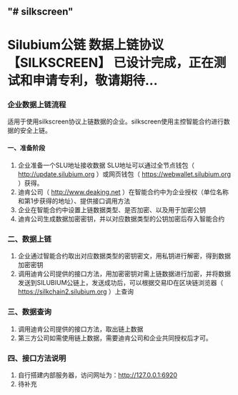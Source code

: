 ## "# silkscreen"

# Silubium公链 数据上链协议【SILKSCREEN】 已设计完成，正在测试和申请专利，敬请期待...


### 企业数据上链流程
适用于使用silkscreen协议上链数据的企业。silkscreen使用主控智能合约进行数据的安全上链。

#### 一、准备阶段
1. 企业准备一个SLU地址接收数据
SLU地址可以通过全节点钱包（ http://update.silubium.org ）或网页钱包（ https://webwallet.silubium.org ）获得。
2. 迪肯公司（ http://www.deaking.net ）在智能合约中为企业授权（单位名称和第1步获得的地址）、提供接口调用方法
3. 企业在智能合约中设置上链数据类型、是否加密、以及用于加密公钥
4. 迪肯公司生成数据加密密钥，并以对应数据类型的公钥加密后存入智能合约

### 二、数据上链
1. 企业通过智能合约取出对应数据类型的密钥密文，用私钥进行解密，得到数据加密密钥
2. 调用迪肯公司提供的接口方法，用加密密钥对需上链数据进行加密，并将数据发送到SILUBIUM公链上，发送成功后，可以根据交易ID在区块链浏览器（ https://silkchain2.silubium.org ）上查询

### 三、数据查询
1. 调用迪肯公司提供的接口方法，取出链上数据
2. 第三方公司如需使用链上数据，需要迪肯公司和企业共同授权后才可。

### 四、接口方法说明
1. 自行搭建内部服务器，访问网址为：http://127.0.0.1:6920 
2. 待补充

